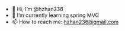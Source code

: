 - 👋 Hi, I’m @hzhan236
- 🌱 I’m currently learning spring MVC 
- 📫 How to reach me: hzhan236@gmail.com

<!---
hzhan236/hzhan236 is a ✨ special ✨ repository because its `README.md` (this file) appears on your GitHub profile.
You can click the Preview link to take a look at your changes.
--->
